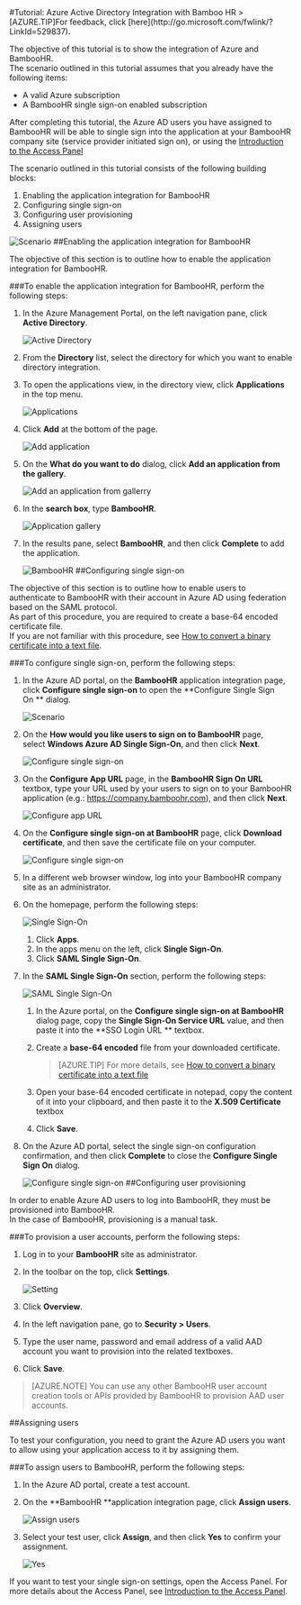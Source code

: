 <properties pageTitle="Tutorial: Azure Active Directory Integration with Bamboo HR | Microsoft Azure" description="Learn how to use Bamboo HR with Azure Active Directory to enable single sign-on, automated provisioning, and more!." services="active-directory" authors="MarkusVi"  documentationCenter="na" manager="stevenpo"/>
<tags ms.service="active-directory" ms.devlang="na" ms.topic="article" ms.tgt_pltfrm="na" ms.workload="identity" ms.date="07/31/2015" ms.author="markvi" />
#Tutorial: Azure Active Directory Integration with Bamboo HR
>[AZURE.TIP]For feedback, click [here](http://go.microsoft.com/fwlink/?LinkId=529837).

The objective of this tutorial is to show the integration of Azure and BambooHR.  
The scenario outlined in this tutorial assumes that you already have the following items:

-   A valid Azure subscription
-   A BambooHR single sign-on enabled subscription

After completing this tutorial, the Azure AD users you have assigned to BambooHR will be able to single sign into the application at your BambooHR company site (service provider initiated sign on), or using the [Introduction to the Access Panel](https://msdn.microsoft.com/library/dn308586)

The scenario outlined in this tutorial consists of the following building blocks:

1.  Enabling the application integration for BambooHR
2.  Configuring single sign-on
3.  Configuring user provisioning
4.  Assigning users

![Scenario](./media/active-directory-saas-bamboo-hr-tutorial/IC796685.jpg "Scenario")
##Enabling the application integration for BambooHR

The objective of this section is to outline how to enable the application integration for BambooHR.

###To enable the application integration for BambooHR, perform the following steps:

1.  In the Azure Management Portal, on the left navigation pane, click **Active Directory**.

    ![Active Directory](./media/active-directory-saas-bamboo-hr-tutorial/IC700993.jpg "Active Directory")

2.  From the **Directory** list, select the directory for which you want to enable directory integration.

3.  To open the applications view, in the directory view, click **Applications** in the top menu.

    ![Applications](./media/active-directory-saas-bamboo-hr-tutorial/IC700994.jpg "Applications")

4.  Click **Add** at the bottom of the page.

    ![Add application](./media/active-directory-saas-bamboo-hr-tutorial/IC749321.jpg "Add application")

5.  On the **What do you want to do** dialog, click **Add an application from the gallery**.

    ![Add an application from gallerry](./media/active-directory-saas-bamboo-hr-tutorial/IC749322.jpg "Add an application from gallerry")

6.  In the **search box**, type **BambooHR**.

    ![Application gallery](./media/active-directory-saas-bamboo-hr-tutorial/IC796686.jpg "Application gallery")

7.  In the results pane, select **BambooHR**, and then click **Complete** to add the application.

    ![BambooHR](./media/active-directory-saas-bamboo-hr-tutorial/IC796687.jpg "BambooHR")
##Configuring single sign-on

The objective of this section is to outline how to enable users to authenticate to BambooHR with their account in Azure AD using federation based on the SAML protocol.  
As part of this procedure, you are required to create a base-64 encoded certificate file.  
If you are not familiar with this procedure, see [How to convert a binary certificate into a text file](http://youtu.be/PlgrzUZ-Y1o).

###To configure single sign-on, perform the following steps:

1.  In the Azure AD portal, on the **BambooHR** application integration page, click **Configure single sign-on** to open the **Configure Single Sign On ** dialog.

    ![Scenario](./media/active-directory-saas-bamboo-hr-tutorial/IC796685.jpg "Scenario")

2.  On the **How would you like users to sign on to BambooHR** page, select **Windows Azure AD Single Sign-On**, and then click **Next**.

    ![Configure single sign-on](./media/active-directory-saas-bamboo-hr-tutorial/IC796688.jpg "Configure single sign-on")

3.  On the **Configure App URL** page, in the **BambooHR Sign On URL** textbox, type your URL used by your users to sign on to your BambooHR application (e.g.: https://company.bamboohr.com), and then click **Next**.

    ![Configure app URL](./media/active-directory-saas-bamboo-hr-tutorial/IC796689.jpg "Configure app URL")

4.  On the **Configure single sign-on at BambooHR** page, click **Download certificate**, and then save the certificate file on your computer.

    ![Configure single sign-on](./media/active-directory-saas-bamboo-hr-tutorial/IC796690.jpg "Configure single sign-on")

5.  In a different web browser window, log into your BambooHR company site as an administrator.

6.  On the homepage, perform the following steps:

    ![Single Sign-On](./media/active-directory-saas-bamboo-hr-tutorial/IC796691.jpg "Single Sign-On")

    1.  Click **Apps**.
    2.  In the apps menu on the left, click **Single Sign-On**.
    3.  Click **SAML Single Sign-On**.

7.  In the **SAML Single Sign-On** section, perform the following steps:

    ![SAML Single Sign-On](./media/active-directory-saas-bamboo-hr-tutorial/IC796692.jpg "SAML Single Sign-On")

    1.  In the Azure portal, on the **Configure single sign-on at BambooHR** dialog page, copy the **Single Sign-On Service URL** value, and then paste it into the **SSO Login URL ** textbox.
    2.  Create a **base-64 encoded** file from your downloaded certificate.
        >[AZURE.TIP] For more details, see [How to convert a binary certificate into a text file](http://youtu.be/PlgrzUZ-Y1o)

    3.  Open your base-64 encoded certificate in notepad, copy the content of it into your clipboard, and then paste it to the **X.509 Certificate** textbox
    4.  Click **Save**.

8.  On the Azure AD portal, select the single sign-on configuration confirmation, and then click **Complete** to close the **Configure Single Sign On** dialog.

    ![Configure single sign-on](./media/active-directory-saas-bamboo-hr-tutorial/IC796693.jpg "Configure single sign-on")
##Configuring user provisioning

In order to enable Azure AD users to log into BambooHR, they must be provisioned into BambooHR.  
In the case of BambooHR, provisioning is a manual task.

###To provision a user accounts, perform the following steps:

1.  Log in to your **BambooHR** site as administrator.

2.  In the toolbar on the top, click **Settings**.

    ![Setting](./media/active-directory-saas-bamboo-hr-tutorial/IC796694.jpg "Setting")

3.  Click **Overview**.

4.  In the left navigation pane, go to **Security \> Users**.

5.  Type the user name, password and email address of a valid AAD account you want to provision into the related textboxes.

6.  Click **Save**.

>[AZURE.NOTE] You can use any other BambooHR user account creation tools or APIs provided by BambooHR to provision AAD user accounts.

##Assigning users

To test your configuration, you need to grant the Azure AD users you want to allow using your application access to it by assigning them.

###To assign users to BambooHR, perform the following steps:

1.  In the Azure AD portal, create a test account.

2.  On the **BambooHR **application integration page, click **Assign users**.

    ![Assign users](./media/active-directory-saas-bamboo-hr-tutorial/IC796695.jpg "Assign users")

3.  Select your test user, click **Assign**, and then click **Yes** to confirm your assignment.

    ![Yes](./media/active-directory-saas-bamboo-hr-tutorial/IC767830.jpg "Yes")

If you want to test your single sign-on settings, open the Access Panel. For more details about the Access Panel, see [Introduction to the Access Panel](https://msdn.microsoft.com/library/dn308586).
